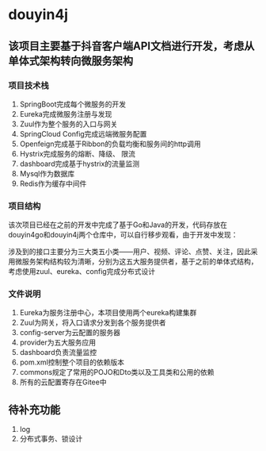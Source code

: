 # douyin4j

## 该项目主要基于抖音客户端API文档进行开发，考虑从单体式架构转向微服务架构

### 项目技术栈

1. SpringBoot完成每个微服务的开发
2. Eureka完成微服务注册与发现
3. Zuul作为整个服务的入口与网关
4. SpringCloud Config完成远端微服务配置
5. Openfeign完成基于Ribbon的负载均衡和服务间的http调用
6. Hystrix完成服务的熔断、降级、 限流
7. dashboard完成基于hystrix的流量监测
8. Mysql作为数据库
9. Redis作为缓存中间件

### 项目结构

该次项目已经在之前的开发中完成了基于Go和Java的开发，代码存放在douyin4go和douyin4j两个仓库中，可以自行移步观看，由于开发中发现：

涉及到的接口主要分为三大类五小类——用户、视频、评论、点赞、关注，因此采用微服务架构结构较为清晰，分别为这五大服务提供者，基于之前的单体式结构，考虑使用zuul、eureka、config完成分布式设计

### 文件说明

1. Eureka为服务注册中心，本项目使用两个eureka构建集群
2. Zuul为网关，将入口请求分发到各个服务提供者
3. config-server为云配置的服务器
4. provider为五大服务应用
5. dashboard负责流量监控
6. pom.xml控制整个项目的依赖版本
7. commons规定了常用的POJO和Dto类以及工具类和公用的依赖
8. 所有的云配置寄存在Gitee中

## 待补充功能

1. log
2. 分布式事务、锁设计

